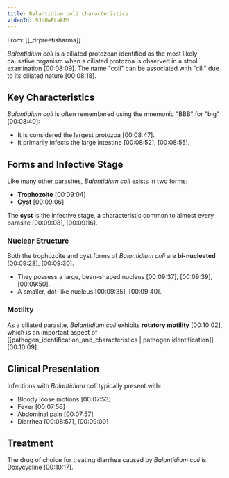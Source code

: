 ```yaml
---
title: Balantidium coli characteristics
videoId: 9JbUwFLakPM
---
```


From: [[_drpreetisharma]] <br/> 

*Balantidium coli* is a ciliated protozoan identified as the most likely causative organism when a ciliated protozoa is observed in a stool examination <a class="yt-timestamp" data-t="00:08:09">[00:08:09]</a>. The name "coli" can be associated with "cili" due to its ciliated nature <a class="yt-timestamp" data-t="00:08:18">[00:08:18]</a>.

## Key Characteristics

*Balantidium coli* is often remembered using the mnemonic "BBB" for "big" <a class="yt-timestamp" data-t="00:08:40">[00:08:40]</a>:
*   It is considered the largest protozoa <a class="yt-timestamp" data-t="00:08:47">[00:08:47]</a>.
*   It primarily infects the large intestine <a class="yt-timestamp" data-t="00:08:52">[00:08:52]</a>, <a class="yt-timestamp" data-t="00:08:55">[00:08:55]</a>.

## Forms and Infective Stage

Like many other parasites, *Balantidium coli* exists in two forms:
*   **Trophozoite** <a class="yt-timestamp" data-t="00:09:04">[00:09:04]</a>
*   **Cyst** <a class="yt-timestamp" data-t="00:09:06">[00:09:06]</a>

The **cyst** is the infective stage, a characteristic common to almost every parasite <a class="yt-timestamp" data-t="00:09:08">[00:09:08]</a>, <a class="yt-timestamp" data-t="00:09:16">[00:09:16]</a>.

### Nuclear Structure
Both the trophozoite and cyst forms of *Balantidium coli* are **bi-nucleated** <a class="yt-timestamp" data-t="00:09:28">[00:09:28]</a>, <a class="yt-timestamp" data-t="00:09:30">[00:09:30]</a>.
*   They possess a large, bean-shaped nucleus <a class="yt-timestamp" data-t="00:09:37">[00:09:37]</a>, <a class="yt-timestamp" data-t="00:09:39">[00:09:39]</a>, <a class="yt-timestamp" data-t="00:09:50">[00:09:50]</a>.
*   A smaller, dot-like nucleus <a class="yt-timestamp" data-t="00:09:35">[00:09:35]</a>, <a class="yt-timestamp" data-t="00:09:40">[00:09:40]</a>.

### Motility
As a ciliated parasite, *Balantidium coli* exhibits **rotatory motility** <a class="yt-timestamp" data-t="00:10:02">[00:10:02]</a>, which is an important aspect of [[pathogen_identification_and_characteristics | pathogen identification]] <a class="yt-timestamp" data-t="00:10:09">[00:10:09]</a>.

## Clinical Presentation

Infections with *Balantidium coli* typically present with:
*   Bloody loose motions <a class="yt-timestamp" data-t="00:07:53">[00:07:53]</a>
*   Fever <a class="yt-timestamp" data-t="00:07:56">[00:07:56]</a>
*   Abdominal pain <a class="yt-timestamp" data-t="00:07:57">[00:07:57]</a>
*   Diarrhea <a class="yt-timestamp" data-t="00:08:57">[00:08:57]</a>, <a class="yt-timestamp" data-t="00:09:00">[00:09:00]</a>

## Treatment

The drug of choice for treating diarrhea caused by *Balantidium coli* is Doxycycline <a class="yt-timestamp" data-t="00:10:17">[00:10:17]</a>.
